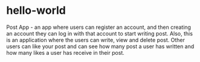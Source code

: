 # hello-world
Post App - an app where users can register an account, and then creating an account they can log in with that account to start writing post. Also, this is an application where the users can write, view and delete post. Other users can like your post and can see how many post a user has written and how many likes a user has receive in their post. 
